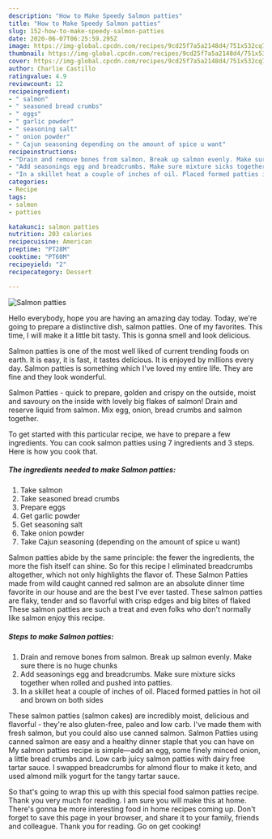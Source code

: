 ```yaml
---
description: "How to Make Speedy Salmon patties"
title: "How to Make Speedy Salmon patties"
slug: 152-how-to-make-speedy-salmon-patties
date: 2020-06-07T06:25:59.295Z
image: https://img-global.cpcdn.com/recipes/9cd25f7a5a2148d4/751x532cq70/salmon-patties-recipe-main-photo.jpg
thumbnail: https://img-global.cpcdn.com/recipes/9cd25f7a5a2148d4/751x532cq70/salmon-patties-recipe-main-photo.jpg
cover: https://img-global.cpcdn.com/recipes/9cd25f7a5a2148d4/751x532cq70/salmon-patties-recipe-main-photo.jpg
author: Charlie Castillo
ratingvalue: 4.9
reviewcount: 12
recipeingredient:
- " salmon"
- " seasoned bread crumbs"
- " eggs"
- " garlic powder"
- " seasoning salt"
- " onion powder"
- " Cajun seasoning depending on the amount of spice u want"
recipeinstructions:
- "Drain and remove bones from salmon. Break up salmon evenly. Make sure there is no huge chunks"
- "Add seasonings egg and breadcrumbs. Make sure mixture sicks together when rolled and pushed into patties."
- "In a skillet heat a couple of inches of oil. Placed formed patties in hot oil and brown on both sides"
categories:
- Recipe
tags:
- salmon
- patties

katakunci: salmon patties 
nutrition: 203 calories
recipecuisine: American
preptime: "PT28M"
cooktime: "PT60M"
recipeyield: "2"
recipecategory: Dessert

---
```



![Salmon patties](https://img-global.cpcdn.com/recipes/9cd25f7a5a2148d4/751x532cq70/salmon-patties-recipe-main-photo.jpg)

Hello everybody, hope you are having an amazing day today. Today, we're going to prepare a distinctive dish, salmon patties. One of my favorites. This time, I will make it a little bit tasty. This is gonna smell and look delicious.

Salmon patties is one of the most well liked of current trending foods on earth. It is easy, it is fast, it tastes delicious. It is enjoyed by millions every day. Salmon patties is something which I've loved my entire life. They are fine and they look wonderful.

Salmon Patties - quick to prepare, golden and crispy on the outside, moist and savoury on the inside with lovely big flakes of salmon! Drain and reserve liquid from salmon. Mix egg, onion, bread crumbs and salmon together.


To get started with this particular recipe, we have to prepare a few ingredients. You can cook salmon patties using 7 ingredients and 3 steps. Here is how you cook that.

<!--inarticleads1-->

##### The ingredients needed to make Salmon patties:

1. Take  salmon
1. Take  seasoned bread crumbs
1. Prepare  eggs
1. Get  garlic powder
1. Get  seasoning salt
1. Take  onion powder
1. Take  Cajun seasoning (depending on the amount of spice u want)


Salmon patties abide by the same principle: the fewer the ingredients, the more the fish itself can shine. So for this recipe I eliminated breadcrumbs altogether, which not only highlights the flavor of. These Salmon Patties made from wild caught canned red salmon are an absolute dinner time favorite in our house and are the best I&#39;ve ever tasted. These salmon patties are flaky, tender and so flavorful with crisp edges and big bites of flaked These salmon patties are such a treat and even folks who don&#39;t normally like salmon enjoy this recipe. 

<!--inarticleads2-->

##### Steps to make Salmon patties:

1. Drain and remove bones from salmon. Break up salmon evenly. Make sure there is no huge chunks
1. Add seasonings egg and breadcrumbs. Make sure mixture sicks together when rolled and pushed into patties.
1. In a skillet heat a couple of inches of oil. Placed formed patties in hot oil and brown on both sides


These salmon patties (salmon cakes) are incredibly moist, delicious and flavorful - they&#39;re also gluten-free, paleo and low carb. I&#39;ve made them with fresh salmon, but you could also use canned salmon. Salmon Patties using canned salmon are easy and a healthy dinner staple that you can have on My salmon patties recipe is simple—add an egg, some finely minced onion, a little bread crumbs and. Low carb juicy salmon patties with dairy free tartar sauce. I swapped breadcrumbs for almond flour to make it keto, and used almond milk yogurt for the tangy tartar sauce. 

So that's going to wrap this up with this special food salmon patties recipe. Thank you very much for reading. I am sure you will make this at home. There's gonna be more interesting food in home recipes coming up. Don't forget to save this page in your browser, and share it to your family, friends and colleague. Thank you for reading. Go on get cooking!
